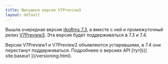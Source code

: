 ```yaml
---
title: Выпущена версия V7Preview3
layout: default
---
```


Вышла очередная версия [iikoRms 7.3](https://ru.iiko.help/articles/releasenotes/releasenotes-2020/a/h3_1836864122), а вместе с ней и промежуточный релиз [V7Preview3](https://www.nuget.org/packages/Resto.Front.Api.V7Preview3). Эта версия будет поддерживаться в 7.3 и 7.4.

Версии V7Preview1 и V7Preview2 объявляются устаревшими, в 7.4 они перестанут поддерживаться. Подробнеее о версиях API [тут]({{ site.baseurl }}/versioning.html).